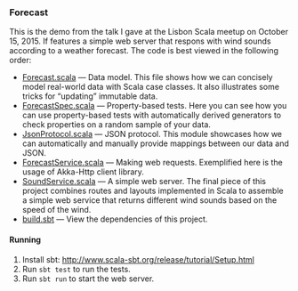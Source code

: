### Forecast

This is the demo from the talk I gave at the Lisbon Scala meetup on October 15, 2015.
If features a simple web server that respons with wind sounds according to a weather forecast.
The code is best viewed in the following order:

* [Forecast.scala](src/main/scala/forecast/Forecast.scala) — Data model.
  This file shows how we can concisely model real-world data with Scala case classes.
  It also illustrates some tricks for “updating” immutable data.
* [ForecastSpec.scala](src/test/scala/forecast/ForecastSpec.scala) — Property-based tests.
  Here you can see how you can use property-based tests with automatically derived generators
  to check properties on a random sample of your data.
* [JsonProtocol.scala](src/main/scala/forecast/JsonProtocol.scala) — JSON protocol.
  This module showcases how we can automatically and manually provide mappings
  between our data and JSON.
* [ForecastService.scala](src/main/scala/forecast/ForecastService.scala) — Making web requests.
  Exemplified here is the usage of Akka-Http client library.
* [SoundService.scala](src/main/scala/forecast/SoundService.scala) — A simple web server.
  The final piece of this project combines routes and layouts implemented in Scala to
  assemble a simple web service that returns different wind sounds based on the speed of the wind.
* [build.sbt](build.sbt) — View the dependencies of this project.

#### Running

1. Install sbt: http://www.scala-sbt.org/release/tutorial/Setup.html
2. Run `sbt test` to run the tests.
3. Run `sbt run` to start the web server.


